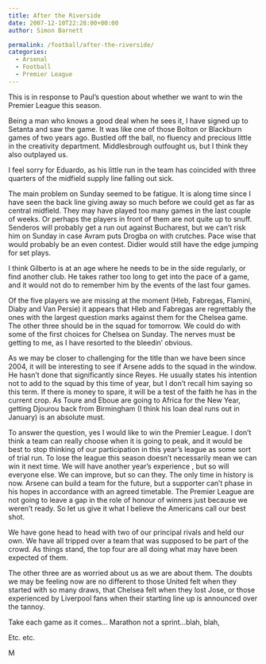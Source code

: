 ```yaml
---
title: After the Riverside
date: 2007-12-10T22:28:00+00:00
author: Simon Barnett

permalink: /football/after-the-riverside/
categories:
  - Arsenal
  - Football
  - Premier League
---
```

This is in response to Paul&#8217;s question about whether we want to win the Premier League this season.

<!--more-->

Being a man who knows a good deal when he sees it, I have signed up to Setanta and saw the game. It was like one of those Bolton or Blackburn games of two years ago. Bustled off the ball, no fluency and precious little in the creativity department. Middlesbrough outfought us, but I think they also outplayed us.

I feel sorry for Eduardo, as his little run in the team has coincided with three quarters of the midfield supply line falling out sick.

The main problem on Sunday seemed to be fatigue. It is along time since I have seen the back line giving away so much before we could get as far as central midfield. They may have played too many games in the last couple of weeks. Or perhaps the players in front of them are not quite up to snuff. Senderos will probably get a run out against Bucharest, but we can&#8217;t risk him on Sunday in case Avram puts Drogba on with crutches. Pace wise that would probably be an even contest. Didier would still have the edge jumping for set plays.

I think Gilberto is at an age where he needs to be in the side regularly, or find another club. He takes rather too long to get into the pace of a game, and it would not do to remember him by the events of the last four games.

Of the five players we are missing at the moment (Hleb, Fabregas, Flamini, Diaby and Van Persie) it appears that Hleb and Fabregas are regrettably the ones with the largest question marks against them for the Chelsea game. The other three should be in the squad for tomorrow. We could do with some of the first choices for Chelsea on Sunday. The nerves must be getting to me, as I have resorted to the bleedin&#8217; obvious.

As we may be closer to challenging for the title than we have been since 2004, it will be interesting to see if Arsene adds to the squad in the window. He hasn&#8217;t done that significantly since Reyes. He usually states his intention not to add to the squad by this time of year, but I don&#8217;t recall him saying so this term. If there is money to spare, it will be a test of the faith he has in the current crop. As Toure and Eboue are going to Africa for the New Year, getting Djourou back from Birmingham (I think his loan deal runs out in January) is an absolute must.

To answer the question, yes I would like to win the Premier League. I don&#8217;t think a team can really choose when it is going to peak, and it would be best to stop thinking of our participation in this year&#8217;s league as some sort of trial run. To lose the league this season doesn&#8217;t necessarily mean we can win it next time. We will have another year&#8217;s experience , but so will everyone else. We can improve, but so can they. The only time in history is now. Arsene can build a team for the future, but a supporter can&#8217;t phase in his hopes in accordance with an agreed timetable. The Premier League are not going to leave a gap in the role of honour of winners just because we weren&#8217;t ready. So let us give it what I believe the Americans call our best shot.

We have gone head to head with two of our principal rivals and held our own. We have all tripped over a team that was supposed to be part of the crowd. As things stand, the top four are all doing what may have been expected of them.

The other three are as worried about us as we are about them. The doubts we may be feeling now are no different to those United felt when they started with so many draws, that Chelsea felt when they lost Jose, or those experienced by Liverpool fans when their starting line up is announced over the tannoy.

Take each game as it comes&#8230; Marathon not a sprint&#8230;blah, blah,

Etc. etc.

M
